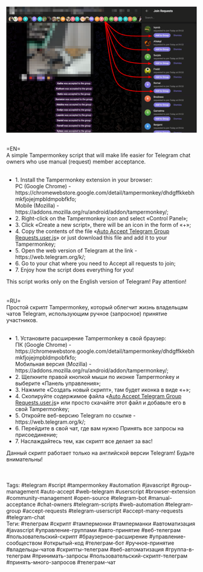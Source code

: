 <p align="center">
  <img src="example_photo.png">
</p><br>
=EN=<br>
  A simple Tampermonkey script that will make life easier for Telegram chat owners who use manual (request) member acceptance.<br><br>
<ul>
    <li>1. Install the Tampermonkey extension in your browser:<br>
        PC (Google Chrome) - https://chromewebstore.google.com/detail/tampermonkey/dhdgffkkebhmkfjojejmpbldmpobfkfo;<br>
        Mobile (Mozilla) - https://addons.mozilla.org/ru/android/addon/tampermonkey/;</li>
    <li>2. Right-click on the Tampermonkey icon and select «Control Panel»;</li>
    <li>3. Click «Create a new script», there will be an icon in the form of «+»;</li>
    <li>4. Copy the contents of the file «<a href="/Auto%20Accept%20Telegram%20Group%20Requests.user.js">Auto Accept Telegram Group Requests.user.js</a>» or just download this file and add it to your Tampermonkey;</li>
    <li>5. Open the web version of Telegram at the link - https://web.telegram.org/k/;</li>
    <li>6. Go to your chat where you need to Accept all requests to join;</li>
    <li>7. Enjoy how the script does everything for you!</li>
</ul>
This script works only on the English version of Telegram! Pay attention!<br><br><br>
=RU=<br>
Простой скрипт Tampermonkey, который облегчит жизнь владельцам чатов Telegram, использующим ручное (запросное) принятие участников.<br><br>
<ul>
    <li>1. Установите расширение Tampermonkey в свой браузер:<br>
        ПК (Google Chrome) - https://chromewebstore.google.com/detail/tampermonkey/dhdgffkkebhmkfjojejmpbldmpobfkfo;<br>
        Мобильная версия (Mozilla) - https://addons.mozilla.org/ru/android/addon/tampermonkey/;</li>
    <li>2. Щелкните правой кнопкой мыши по иконке Tampermonkey и выберите «Панель управления»;</li>
    <li>3. Нажмите «Создать новый скрипт», там будет иконка в виде «+»;</li>
    <li>4. Скопируйте содержимое файла «<a href="/Auto%20Accept%20Telegram%20Group%20Requests.user.js">Auto Accept Telegram Group Requests.user.js</a>» или просто скачайте этот файл и добавьте его в свой Tampermonkey;</li>
    <li>5. Откройте веб-версию Telegram по ссылке - https://web.telegram.org/k/;</li>
    <li>6. Перейдите в свой чат, где вам нужно Принять все запросы на присоединение;</li>
    <li>7. Наслаждайтесь тем, как скрипт все делает за вас!</li>
</ul>
Данный скрипт работает только на английской версии Telegram! Будьте внимательны!<br><br><br><br>
Tags: #telegram #script #tampermonkey #automation #javascript #group-management #auto-accept #web-telegram #userscript #browser-extension #community-management #open-source #telegram-bot #manual-acceptance #chat-owners #telegram-scripts #web-automation #telegram-group #accept-requests #telegram-userscript #accept-many-requests #telegram-chat<br>
Теги: #телеграм #скрипт #тампермонки #тамперманки #автоматизация #javascript #управление-группами #авто-принятие #веб-телеграм #пользовательский-скрипт #браузерное-расширение #управление-сообществом #открытый-код #телеграм-бот #ручное-принятие #владельцы-чатов #скрипты-телеграм #веб-автоматизация #группа-в-телеграм #принимать-запросы #пользовательский-скрипт-телеграм #принять-много-запросов #телеграм-чат
